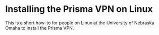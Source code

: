 # Installing the Prisma VPN on Linux
This is a short how-to for people on Linux at the University of Nebraska Omaha to install the Prisma VPN.
